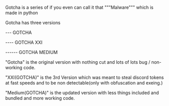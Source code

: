 Gotcha is a series of if you even can call it that """Malware""" which is made in python 


Gotcha has three versions


--- GOTCHA

---- GOTCHA XXI

------ GOTCHA MEDIUM



"Gotcha" is the original version with nothing cut and lots of lots bug / non-working code.

"XXI(GOTCHA)" is the 3rd Version which was meant to steal discord tokens at fast speeds and to be non detectable(only with obfuscation and exeing.)

"Medium(GOTCHA)" is the updated version with less things included and bundled and more working code.
